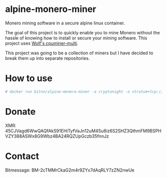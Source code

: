 # alpine-monero-miner
Monero mining software in a secure alpine linux container.

The goal of this project is to quickly enable you to mine Monero without the hassle of knowing how to install or secure your mining software.
This project uses [Wolf's cpuminer-multi](https://github.com/wolf9466/cpuminer-multi).

This project was going to be a collection of miners but I have decided to break them up into separate repositories.

# How to use
```bash
# docker run bitnn/alpine-monero-miner -a cryptonight -o stratum+tcp://xmr-usa.dwarfpool.com:8005 -u 45CJVagd6WwQAQfAkS91EHiTyfVaJn12uM4Su8iz6S2SHZ3QthmFM9BSPHVZY388ASWx8G9Wbz4BA24RQZUpGczb35fnnJz -p x --threads 2
```

# Donate
XMR: 45CJVagd6WwQAQfAkS91EHiTyfVaJn12uM4Su8iz6S2SHZ3QthmFM9BSPHVZY388ASWx8G9Wbz4BA24RQZUpGczb35fnnJz

# Contact
Bitmessage: BM-2cTMMrCkaG2m4r9ZYx7dAqRLY7zZN2nwUe
